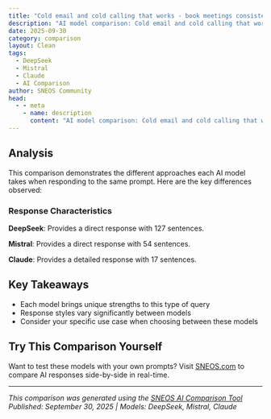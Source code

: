 ```yaml
---
title: "Cold email and cold calling that works - book meetings consistently"
description: "AI model comparison: Cold email and cold calling that works - book meetings consistently..."
date: 2025-09-30
category: comparison
layout: Clean
tags:
  - DeepSeek
  - Mistral
  - Claude
  - AI Comparison
author: SNEOS Community
head:
  - - meta
    - name: description
      content: "AI model comparison: Cold email and cold calling that works - book meetings consistently..."
---
```


<ChatComparison
  title="Cold email and cold calling that works - book meetings consistently"
  prompt="Cold email and cold calling that works - book meetings consistently"
  :responses='{
    "DeepSeek": "Of course. Here is a comprehensive guide to cold emailing and cold calling that is designed to book meetings consistently. This isn\u0027t just a list of tips; it\u0027s a repeatable system.\n\n### The Core Philosophy: Shift Your Mindset\n\nBefore tactics, you need the right mindset. Stop thinking \u0022I need to sell this.\u0022 Start thinking: **\u0022I need to identify if this person has a problem I can solve, and if so, offer a low-stakes way to learn more.\u0022**\n\nYour goal is not to close a deal on the call/email. Your goal is a meeting. That\u0027s it.\n\n---\n\n## Part 1: The Foundation: Preparation \u0026 Targeting\n\nYou cannot skip this. Success in outreach is 50% preparation.\n\n1.  **Ideal Customer Profile (ICP):** Who is the *perfect* fit for your solution? Be specific: Industry, company size (revenue/employees), job title, department, and the challenges they likely face.\n2.  **Personalized Trigger Events:** Why are you reaching out *now*? This is your excuse for the email/call. It makes it relevant, not random.\n    *   **Company Trigger:** They just secured funding, opened a new office, launched a new product, or were mentioned in a positive news article.\n    *   **Personal Trigger:** They got a promotion, posted something insightful on LinkedIn, or their company is hiring for a role related to your solution.\n3.  **Research Tools:** Use LinkedIn Sales Navigator, company websites, and tools like Apollo, ZoomInfo, or Lusha to find contacts and trigger events.\n\n---\n\n## Part 2: Cold Email That Works\n\nThe goal of a cold email is to get a reply, \u0022Yes, I\u0027m interested in a chat.\u0022\n\n### The Anatomy of a High-Converting Cold Email\n\n**1. The Subject Line: The Gatekeeper**\nThis is the most important part. Its only job is to get the email opened.\n*   **Keep it short (4-7 words).**\n*   **Hint at value or curiosity.**\n*   **Personalize it if possible.**\n\n**Examples:**\n*   *Idea for [Their Company Name]*\n*   *Question about your team at [Company]*\n*   *[Mutual Connection] suggested I reach out*\n*   *Your post on [Topic from LinkedIn]*\n\n**2. The Opening Line: The Hook**\nYou have 2 seconds to prove this isn\u0027t spam. Personalize immediately.\n*   **Compliment:** \u0022Congrats on the recent funding round. Exciting times at [Company].\u0022\n*   **Reference:** \u0022I saw your post on [Topic] and your point about [Specific Insight] was spot on.\u0022\n*   **Personal Connection:** \u0022[Mutual Connection\u0027s Name] and I were discussing [Topic] and he suggested I get in touch.\u0022\n\n**3. The Body: The Value \u0026 Pain Point**\nConnect your research to a problem you solve. Be concise (2-3 lines max).\n*   **State the problem:** \u0022Many [Their Job Title]s I speak with struggle with [Specific Pain Point, e.g., reducing customer churn, generating qualified leads].\u0022\n*   **Hint at the solution:** \u0022We\u0027ve helped companies like [Similar Company Name] achieve [Specific, Quantifiable Result, e.g., 20% reduction in churn in 3 months].\u0022\n\n**4. The Call to Action (CTA): The Ask**\nMake it stupidly easy to say \u0022yes.\u0022 Your goal is a meeting, not a dissertation.\n*   **Bad CTA:** \u0022Let me know if you\u0027re interested.\u0022 (Puts the work on them)\n*   **Good CTA:** \u0022Are you open to a brief 15-minute chat next Tuesday or Wednesday to explore if this could work for [Their Company]?\u0022\n*   **Even Better (The \u0022No\u0022 Option):** \u0022If this isn\u0027t a priority right now, just say \u0027no\u0027 and I won\u0027t follow up.\u0022 This reduces pressure and increases reply rates.\n\n**5. The Signature**\nKeep it simple. Name, Title, Company, Link to your website/LinkedIn.\n\n### The Complete Email Template (The \u0022Champion\u0022 Formula)\n\n**Subject:** Idea for [Their Company]\n\n**Hi [First Name],**\n\n**[Personalized Opener, e.g., Congrats on the recent product launch. It looks great.]**\n\n**I see you\u0027re the [Their Title] at [Company]. I specialize in helping [ICP Role] solve [Specific Pain Point].**\n\n**For example, we recently helped [Similar Company] achieve [Quantifiable Result].**\n\n**Would you be open to a brief 15-minute call next week to see if we could do the same for you?**\n\n**Best,**\n\n**[Your Name]**\n\n---\n\n## Part 3: Cold Calling That Works\n\nThe goal of a cold call is to get a \u0022Yes\u0022 to a meeting or, at minimum, qualify the prospect.\n\n### The Anatomy of a High-Converting Cold Call (The 30-Second Pitch)\n\n**1. The Opening (0-10 seconds): Respect Their Time**\n*   Be confident and human. \u0022Hi, is this [First Name]?\u0022\n*   Immediately state who you are and why you\u0027re calling.\n*   **Use a \u0022Permission-Based\u0022 opener:** \u0022The reason for my call is **[Personalized Reason]**. Do you have a quick minute?\u0022\n    *   *Example:* \u0022Hi [First Name], it\u0027s [Your Name] from [Your Company]. The reason for my call is I saw your team is expanding in [Region] and I have an idea that could help with [Pain Point]. Do you have a quick minute?\u0022\n\n**2. The Value Proposition (10-25 seconds): State the Problem \u0026 Hint at Solution**\n*   Connect the \u0022reason for your call\u0022 to a core business problem.\n*   \u0022Many of our clients in [Their Industry] were struggling with [Pain Point] before working with us. We help them [Achieve Key Benefit].\u0022\n\n**3. The Qualifying Question (25-30 seconds): Engage Them**\n*   Don\u0027t pitch. Ask. Shift from monologue to dialogue.\n*   \u0022Is [Pain Point] something you\u0027re currently facing or looking to improve?\u0022\n*   \u0022How is your team currently handling [Specific Process]?\u0022\n\n**4. The Call to Action: The Ask**\n*   Based on their answer, pivot to the meeting.\n*   \u0022It sounds like there might be a fit. I don\u0027t want to take up your time now, but would you be open to a brief 15-minute meeting next week to dive deeper?\u0022\n\n### Handling Common Objections\n\n*   **\u0022I\u0027m busy / Not interested.\u0022**\n    *   **Response:** \u0022I understand, and I respect your time. Is it that it\u0027s not a priority right now, or did I miss the mark on how we could help?\u0022 (This re-engages and qualifies).\n*   **\u0022Send me an email.\u0022**\n    *   **Response:** \u0022Happy to. To make sure it\u0027s relevant, could you briefly share what you\u0027re currently focused on improving in [Area]? That way, I can tailor the information.\u0022 (This gets you qualifying info and ensures the email is expected).\n*   **\u0022We already have a solution.\u0022**\n    *   **Response:** \u0022That\u0027s great to hear. Many of our current clients were in the same position. Out of curiosity, are you fully satisfied with the results you\u0027re getting on [Specific Metric]?\u0022\n\n---\n\n## Part 4: The System: Persistence \u0026 Tracking\n\nOne email or call rarely works. You need a sequence.\n\n**The Multi-Channel Sequence (The \u0022Cadence\u0022)**\n\nA 2-week cadence is a good starting point:\n\n*   **Day 1:** Personalized Cold Email 1\n*   **Day 3:** Cold Call (Try calling 2-3 hours after your email sends for a higher connection rate)\n*   **Day 5:** Follow-up Email 2 (Add value: \u0022I thought you might find this article on [Topic] relevant...\u0022)\n*   **Day 8:** Connect on LinkedIn with a personalized note.\n*   **Day 12:** Final Value Email (\u0022Breakup Email\u0022) - \u0022Haven\u0027t heard back, so I\u0027ll assume this isn\u0027t a priority. I\u0027ll close your file. Best of luck!\u0022\n\n**Tools:** Use a CRM (HubSpot, Salesforce) or a sales engagement platform (Outreach, Salesloft) to automate these sequences.\n\n### Key Metrics to Track\n\n*   **Email Open Rate:** Is your subject line working? (Aim for \u003E40%)\n*   **Reply Rate:** Is your message resonating? (Aim for \u003E10%)\n*   **Call Connection Rate:** How many people are you actually speaking to?\n*   **Meeting Booked Rate:** Your ultimate goal. (A good rate is 2-5% of targeted outreach).\n*   **Meeting-to-Opportunity Rate:** Are the meetings qualified?\n\n**Final Pro-Tips:**\n\n*   **Sound Human:** Don\u0027t use robotic corporate jargon. Write and speak like a person.\n*   **Listen More Than You Talk:** On calls, your prospect will tell you exactly what they need if you let them.\n*   **It\u0027s a Numbers Game, But Quality Over Quantity:** 100 perfectly targeted, personalized emails will outperform 1000 generic blasts every single time.\n*   **Practice and Refine:** Record your calls (with permission). Listen back. What worked? What didn\u0027t? Continuously improve your scripts and talking points.\n\nThis system requires work, but it is predictable and scalable. Master the preparation, craft a relevant message, be persistent across channels, and you will book meetings consistently.",
    "Mistral": "Cold emailing and cold calling can be effective strategies for booking meetings consistently, provided you approach them with the right tactics. Here are some tips to help you succeed:\n\n### Cold Emailing\n\n1. **Personalize Your Emails:**\n   - Use the recipient\u0027s name.\n   - Mention something specific about their company or industry.\n   - Reference a recent blog post, article, or achievement related to them.\n\n2. **Clear and Concise Subject Line:**\n   - Keep it short and to the point.\n   - Make it compelling enough to encourage the recipient to open the email.\n\n3. **Value Proposition:**\n   - Clearly state what you are offering and how it can benefit the recipient.\n   - Highlight the pain points you can solve.\n\n4. **Call to Action (CTA):**\n   - Include a clear and specific CTA, such as scheduling a meeting or a call.\n   - Make it easy for the recipient to take the next step.\n\n5. **Follow-Up:**\n   - Send follow-up emails if you don\u2019t get a response.\n   - Space them out over a few days or weeks to avoid being overly aggressive.\n\n6. **Use Tools:**\n   - Utilize email tracking tools to see if your emails are being opened.\n   - Use templates but personalize them for each recipient.\n\n### Cold Calling\n\n1. **Research:**\n   - Know who you are calling and understand their business.\n   - Be prepared to discuss how your product or service can help them.\n\n2. **Script but Be Flexible:**\n   - Have a script to guide you, but be ready to adapt based on the conversation.\n   - Focus on building rapport and understanding their needs.\n\n3. **Opening Statement:**\n   - Start with a strong opening statement that clearly states who you are and why you are calling.\n   - Be respectful of their time and ask if it\u2019s a good time to talk.\n\n4. **Value Proposition:**\n   - Clearly articulate the benefits of your product or service.\n   - Tailor your pitch to address their specific pain points.\n\n5. **Handle Objections:**\n   - Be prepared for common objections and have responses ready.\n   - Listen actively and address their concerns directly.\n\n6. **Call to Action:**\n   - Clearly state what you want them to do next, such as scheduling a meeting or a demo.\n   - Make it easy for them to take the next step.\n\n7. **Follow-Up:**\n   - Send a follow-up email after the call to summarize the conversation and reiterate the next steps.\n   - Be persistent but not pushy.\n\n### General Tips\n\n1. **Consistency:**\n   - Both cold emailing and cold calling require consistency.\n   - Set aside dedicated time each day or week to reach out to new prospects.\n\n2. **Quality Over Quantity:**\n   - Focus on the quality of your outreach rather than the quantity.\n   - Personalized, well-researched messages are more likely to get a response.\n\n3. **Track and Analyze:**\n   - Use CRM tools to track your outreach efforts.\n   - Analyze what works and what doesn\u2019t, and adjust your strategy accordingly.\n\n4. **Continuous Improvement:**\n   - Always be learning and improving your approach.\n   - Seek feedback from colleagues or mentors to refine your techniques.\n\nBy following these strategies, you can increase your chances of booking meetings consistently through cold emailing and cold calling.",
    "Claude": "# Cold Email \u0026 Cold Calling That Actually Books Meetings\n\n## \uD83C\uDFAF Core Principles That Drive Results\n\n### The Foundation\n- **Quality over quantity**: Better to send 50 highly researched outreaches than 500 generic ones\n- **Value-first approach**: Lead with insights, not your product\n- **Multi-touch sequences**: Single touchpoints rarely work\n- **Personalization at scale**: Find the sweet spot between personal and scalable\n\n## \uD83D\uDCE7 Cold Email Framework That Converts\n\n### The AIDA Structure (Refined)\n**Subject Line** (Make or break moment)\n- Keep it under 50 characters\n- Create curiosity, not confusion\n- Examples that work:\n  - \u0022Quick question about [specific company initiative]\u0022\n  - \u0022[Mutual connection] suggested I reach out\u0022\n  - \u0022Noticed your expansion into [market]\u0022\n\n**Opening** (First 2 lines)\n- Specific observation about their company/role\n- Reference recent news, LinkedIn posts, or company updates\n- Show you\u0027ve done your homework\n\n**Value Proposition** (The meat)\n- Lead with a relevant insight or trend\n- Share how similar companies solved a related challenge\n- Avoid talking about your product initially\n\n**Call to Action** (Simple and clear)\n- Suggest a specific time/day\n- Make it low-commitment (15-minute call)\n- Provide calendar link or 2-3 time options\n\n### Sample High-Converting Email\n\n\u0060\u0060\u0060\nSubject: Quick question about [Company\u0027s] Q4 expansion\n\nHi [Name],\n\nSaw the announcement about [Company] opening 3 new locations this quarter \u2013 congrats on the growth!\n\nI was just working with [Similar Company] who faced similar challenges when they scaled from 5 to 12 locations last year. The biggest surprise for them wasn\u0027t operational complexity, but how their customer data got fragmented across locations.\n\nWorth a 15-minute conversation to share what worked for them? I have some time Tuesday at 2pm or Wednesday at 10am.\n\nBest,\n[Your name]\n\u0060\u0060\u0060\n\n## \uD83D\uDCDE Cold Calling Framework\n\n### Pre-Call Preparation\n- Research recent company news/updates\n- Identify potential pain points in their industry\n- Prepare 2-3 relevant questions\n- Have your calendar open\n\n### The Opening (First 30 seconds)\n\u0060\u0060\u0060\n\u0022Hi [Name], this is [Your name] from [Company]. I know you weren\u0027t expecting my call, so I\u0027ll be brief. \n\nI was just reading about [specific company news/initiative] and it reminded me of a challenge we helped [similar company] solve recently. \n\nDo you have 30 seconds for me to explain why I\u0027m calling, and then you can decide if it\u0027s worth continuing?\u0022\n\u0060\u0060\u0060\n\n### The Hook (Next 30-60 seconds)\n- Share a relevant insight or pattern you\u0027ve noticed\n- Reference a similar client\u0027s challenge and outcome\n- Ask a thoughtful question about their situation\n\n### The Ask\n- \u0022Based on what you\u0027ve shared, it sounds like there might be some overlap with what we do\u0022\n- \u0022Would it make sense to schedule 15 minutes next week to explore this further?\u0022\n- Suggest specific times\n\n## \uD83D\uDD04 Multi-Touch Sequence Strategy\n\n### Email Sequence (7 touches over 3 weeks)\n1. **Day 1**: Value-driven introduction\n2. **Day 4**: Industry insight/case study\n3. **Day 8**: Question-based follow-up\n4. **Day 12**: Social proof/testimonial\n5. **Day 16**: Different angle/department pain point\n6. **Day 20**: \u0022Last attempt\u0022 with summary of value\n7. **Day 25**: \u0022Break-up\u0022 email (often gets highest response)\n\n### Multi-Channel Approach\n- **Email** \u002B **LinkedIn connection**\n- **LinkedIn message** \u002B **Phone call**\n- **Email** \u002B **Social media engagement**\n\n## \uD83E\uDDE0 Psychology \u0026 Persuasion Tactics\n\n### Reciprocity\n- Share valuable insights upfront\n- Send relevant articles or resources\n- Provide free mini-audit or assessment\n\n### Social Proof\n- Reference similar companies (without naming if confidential)\n- Share relevant case studies\n- Mention mutual connections\n\n### Scarcity/Urgency (Use sparingly)\n- \u0022I\u0027m only taking on 2 new clients this quarter\u0022\n- \u0022This offer expires at month-end\u0022\n- Time-sensitive industry changes\n\n## \uD83D\uDCCA Optimization \u0026 Testing\n\n### What"
  }'
  published-date="17:09"
/>

## Analysis

This comparison demonstrates the different approaches each AI model takes when responding to the same prompt. Here are the key differences observed:

### Response Characteristics

**DeepSeek**: Provides a direct response with 127 sentences. 

**Mistral**: Provides a direct response with 54 sentences. 

**Claude**: Provides a detailed response with 17 sentences. 

## Key Takeaways

- Each model brings unique strengths to this type of query
- Response styles vary significantly between models
- Consider your specific use case when choosing between these models

## Try This Comparison Yourself

Want to test these models with your own prompts? Visit [SNEOS.com](https://sneos.com) to compare AI responses side-by-side in real-time.

---

*This comparison was generated using the [SNEOS AI Comparison Tool](https://sneos.com)*
*Published: September 30, 2025 | Models: DeepSeek, Mistral, Claude*
